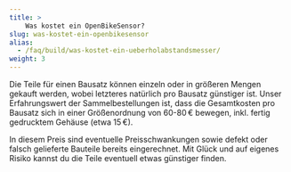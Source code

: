 ```yaml
---
title: >
    Was kostet ein OpenBikeSensor?
slug: was-kostet-ein-openbikesensor
alias:
  - /faq/build/was-kostet-ein-ueberholabstandsmesser/
weight: 3
---
```


Die Teile für einen Bausatz können einzeln oder in größeren Mengen gekauft
werden, wobei letzteres natürlich pro Bausatz günstiger ist. Unser
Erfahrungswert der Sammelbestellungen ist, dass die Gesamtkosten pro Bausatz
sich in einer Größenordnung von 60-80&thinsp;€ bewegen, inkl. fertig gedrucktem
Gehäuse (etwa 15&thinsp;€).

In diesem Preis sind eventuelle Preisschwankungen sowie defekt oder falsch
gelieferte Bauteile bereits eingerechnet. Mit Glück und auf eigenes Risiko
kannst du die Teile eventuell etwas günstiger finden.
